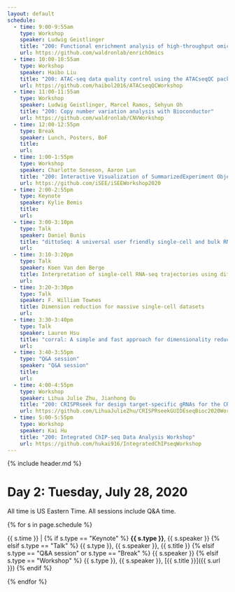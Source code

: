 ```yaml
---
layout: default
schedule:
  - time: 9:00-9:55am
    type: Workshop
    speaker: Ludwig Geistlinger
    title: "200: Functional enrichment analysis of high-throughput omics data"
    url: https://github.com/waldronlab/enrichOmics
  - time: 10:00-10:55am
    type: Workshop
    speaker: Haibo Liu
    title: "200: ATAC-seq data quality control using the ATACseqQC package"
    url: https://github.com/haibol2016/ATACseqQCWorkshop
  - time: 11:00-11:55am
    type: Workshop
    speaker: Ludwig Geistlinger, Marcel Ramos, Sehyun Oh
    title: "200: Copy number variation analysis with Bioconductor"
    url: https://github.com/waldronlab/CNVWorkshop
  - time: 12:00-12:55pm
    type: Break
    speaker: Lunch, Posters, BoF
    title: 
    url: 
  - time: 1:00-1:55pm
    type: Workshop
    speaker: Charlotte Soneson, Aaron Lun
    title: "200: Interactive Visualization of SummarizedExperiment Objects with iSEE"
    url: https://github.com/iSEE/iSEEWorkshop2020
  - time: 2:00-2:55pm
    type: Keynote
    speaker: Kylie Bemis
    title: 
    url: 
  - time: 3:00-3:10pm
    type: Talk
    speaker: Daniel Bunis
    title: "dittoSeq: A universal user friendly single-cell and bulk RNA sequencing visualization toolkit"
    url: 
  - time: 3:10-3:20pm
    type: Talk
    speaker: Koen Van den Berge
    title: Interpretation of single-cell RNA-seq trajectories using differential expression and differential progression analysis
    url: 
  - time: 3:20-3:30pm
    type: Talk
    speaker: F. William Townes
    title: Dimension reduction for massive single-cell datasets
    url: 
  - time: 3:30-3:40pm
    type: Talk
    speaker: Lauren Hsu
    title: "corral: A simple and fast approach for dimensionality reduction and data alignment in single-cell data"
    url: 
  - time: 3:40-3:55pm
    type: "Q&A session"
    speaker: "Q&A session"
    title: 
    url:
  - time: 4:00-4:55pm
    type: Workshop
    speaker: Lihua Julie Zhu, Jianhong Ou
    title: "200: CRISPRseek for design target-specific gRNAs for the CRISPR genome editing system including base editor and prime editor"
    url: https://github.com/LihuaJulieZhu/CRISPRseekGUIDEseqBioc2020Workshop/
  - time: 5:00-5:55pm
    type: Workshop
    speaker: Kai Hu
    title: "200: Integrated ChIP-seq Data Analysis Workshop"
    url: https://github.com/hukai916/IntegratedChIPseqWorkshop
---
```


{% include header.md %}

# Day 2: Tuesday, July 28, 2020

All time is US Eastern Time. All sessions include Q&A time.

{% for s in page.schedule %}

{{ s.time }} | {% if s.type == "Keynote" %} **{{ s.type }}**, {{ s.speaker }} {% elsif s.type == "Talk" %} {{ s.type }}, {{ s.speaker }}, {{ s.title }} {% elsif s.type == "Q&A session" or s.type == "Break" %} {{ s.speaker }} {% elsif s.type == "Workshop" %} {{ s.type }}, {{ s.speaker }}, [{{ s.title }}]({{ s.url }}) {% endif %}

{% endfor %}

